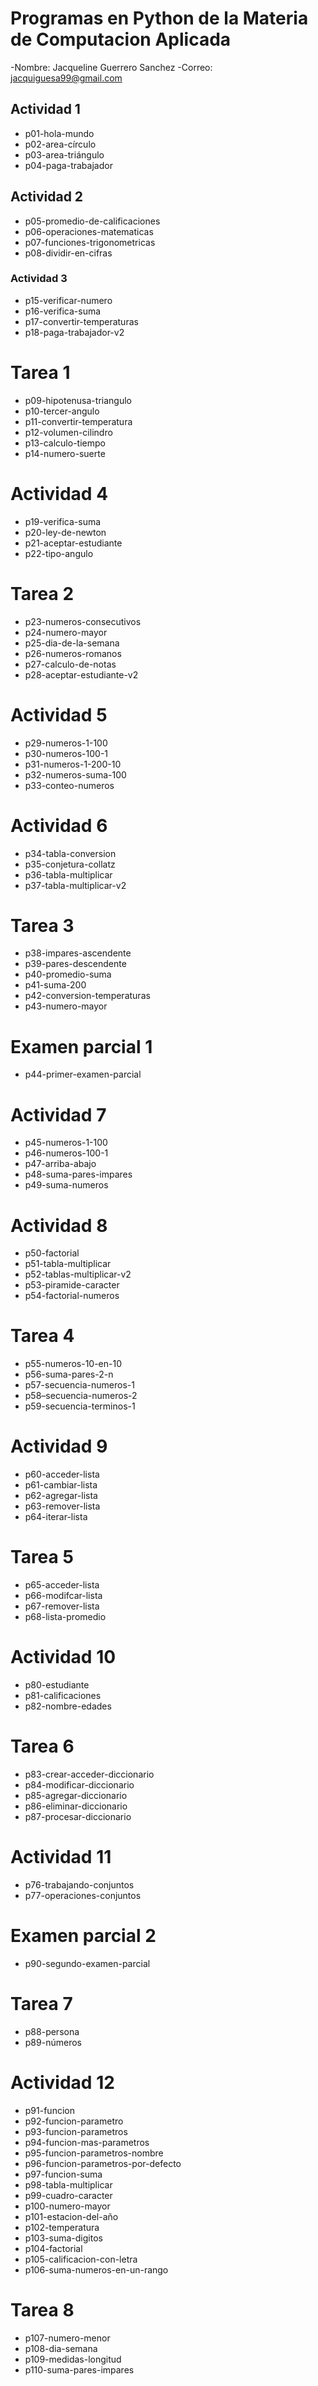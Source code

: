 # Programas en Python de la Materia de Computacion Aplicada
-Nombre: Jacqueline Guerrero Sanchez 
-Correo: jacquiguesa99@gmail.com


## Actividad 1

- p01-hola-mundo
- p02-area-círculo 
- p03-area-triángulo
- p04-paga-trabajador

## Actividad 2

- p05-promedio-de-calificaciones
- p06-operaciones-matematicas
- p07-funciones-trigonometricas
- p08-dividir-en-cifras

### Actividad 3

- p15-verificar-numero
- p16-verifica-suma
- p17-convertir-temperaturas
- p18-paga-trabajador-v2

# Tarea 1
- p09-hipotenusa-triangulo
- p10-tercer-angulo
- p11-convertir-temperatura
- p12-volumen-cilindro
- p13-calculo-tiempo
- p14-numero-suerte

# Actividad 4
- p19-verifica-suma
- p20-ley-de-newton
- p21-aceptar-estudiante
- p22-tipo-angulo

# Tarea 2
- p23-numeros-consecutivos
- p24-numero-mayor
- p25-dia-de-la-semana
- p26-numeros-romanos
- p27-calculo-de-notas
- p28-aceptar-estudiante-v2

# Actividad 5
- p29-numeros-1-100
- p30-numeros-100-1
- p31-numeros-1-200-10 
- p32-numeros-suma-100 
- p33-conteo-numeros

# Actividad 6
- p34-tabla-conversion
- p35-conjetura-collatz
- p36-tabla-multiplicar
- p37-tabla-multiplicar-v2

# Tarea 3
- p38-impares-ascendente
- p39-pares-descendente
- p40-promedio-suma
- p41-suma-200
- p42-conversion-temperaturas
- p43-numero-mayor

# Examen parcial 1
- p44-primer-examen-parcial

# Actividad 7
- p45-numeros-1-100  
- p46-numeros-100-1  
- p47-arriba-abajo
- p48-suma-pares-impares
- p49-suma-numeros

# Actividad 8
- p50-factorial
- p51-tabla-multiplicar
- p52-tablas-multiplicar-v2
- p53-piramide-caracter
- p54-factorial-numeros

# Tarea 4 
- p55-numeros-10-en-10
- p56-suma-pares-2-n
- p57-secuencia-numeros-1
- p58–secuencia-numeros-2
- p59-secuencia-terminos-1

# Actividad 9
- p60-acceder-lista
- p61-cambiar-lista
- p62-agregar-lista
- p63-remover-lista
- p64-iterar-lista

# Tarea 5
- p65-acceder-lista
- p66-modifcar-lista
- p67-remover-lista
- p68-lista-promedio

# Actividad 10
- p80-estudiante
- p81-calificaciones
- p82-nombre-edades

# Tarea 6
- p83-crear-acceder-diccionario
- p84-modificar-diccionario
- p85-agregar-diccionario
- p86-eliminar-diccionario
- p87-procesar-diccionario

# Actividad 11
- p76-trabajando-conjuntos
- p77-operaciones-conjuntos

# Examen parcial 2
- p90-segundo-examen-parcial

# Tarea 7
- p88-persona
- p89-números

# Actividad 12 
- p91-funcion
- p92-funcion-parametro
- p93-funcion-parametros
- p94-funcion-mas-parametros
- p95-funcion-parametros-nombre
- p96-funcion-parametros-por-defecto
- p97-funcion-suma
- p98-tabla-multiplicar
- p99-cuadro-caracter
- p100-numero-mayor
- p101-estacion-del-año
- p102-temperatura
- p103-suma-digitos
- p104-factorial
- p105-calificacion-con-letra
- p106-suma-numeros-en-un-rango

# Tarea 8
- p107-numero-menor
- p108-dia-semana
- p109-medidas-longitud
- p110-suma-pares-impares